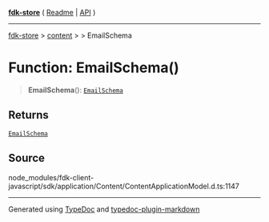 [**fdk-store**](../../../README.md) ( [Readme](../../../README.md) \| [API](../../../API.md) )

---

[fdk-store](../../../API.md) > [content](../../README.md) > [<internal>](../README.md) > EmailSchema

# Function: EmailSchema()

> **EmailSchema**(): [`EmailSchema`](../type-aliases/type-alias.EmailSchema.md)

## Returns

[`EmailSchema`](../type-aliases/type-alias.EmailSchema.md)

## Source

node_modules/fdk-client-javascript/sdk/application/Content/ContentApplicationModel.d.ts:1147

---

Generated using [TypeDoc](https://typedoc.org/) and [typedoc-plugin-markdown](https://www.npmjs.com/package/typedoc-plugin-markdown)
